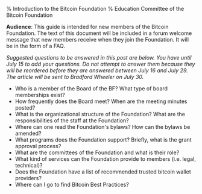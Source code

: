 % Introduction to the Bitcoin Foundation
% Education Committee of the Bitcoin Foundation

**Audience**: This guide is intended for new members of the Bitcoin Foundation. The text of this document will be included in a forum welcome message that new members receive when they join the Foundation. It will be in the form of a FAQ.

*Suggested questions to be answered in this post are below. You have until July 15 to add your questions. Do not attempt to answer them because they will be reordered before they are answered between July 16 and July 29. The article will be sent to Bradford Wheeler on July 30.* 

- Who is a member of the Board of the BF? What type of board memberships exist?
- How frequently does the Board meet? When are the meeting minutes posted?
- What is the organizational structure of the Foundation? What are the responsibilities of the staff at the Foundation?
- Where can one read the Foundation's bylaws? How can the bylaws be amended?
- What programs does the Foundation support? Briefly, what is the grant approval process?
- What are the committees of the Foundation and what is their role?
- What kind of services can the Foundation  provide to members (i.e. legal, technical)?
- Does the Foundation have a list of recommended trusted bitcoin wallet providers?
- Where can I go to find Bitcoin Best Practices?
